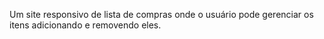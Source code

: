 Um site responsivo de lista de compras onde o usuário pode gerenciar os itens adicionando e removendo eles. 
